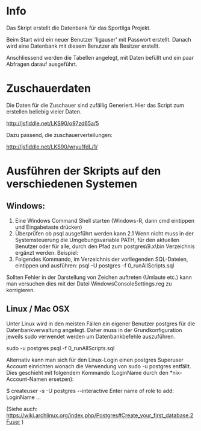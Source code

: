 Info
====

Das Skript erstellt die Datenbank für das Sportliga Projekt.

Beim Start wird ein neuer Benutzer 'ligauser' mit Passwort erstellt.
Danach wird eine Datenbank mit diesem Benutzer als Besitzer erstellt.

Anschliessend werden die Tabellen angelegt, mit Daten befüllt und ein paar Abfragen darauf ausgeführt.

Zuschauerdaten
==============

Die Daten für die Zuschauer sind zufällig Generiert.
Hier das Script zum erstellen beliebig vieler Daten.

http://jsfiddle.net/LKS90/o97zd65a/5

Dazu passend, die zuschauerverteilungen:

http://jsfiddle.net/LKS90/wryu1fdL/1/

Ausführen der Skripts auf den verschiedenen Systemen
====================================================


Windows:
--------

1. Eine Windows Command Shell starten (Windows-R, dann cmd eintippen und Eingabetaste drücken)
2. Überprüfen ob psql ausgeführt werden kann
2.1 Wenn nicht muss in der Systemsteuerung die Umgebungsvariable PATH, für den aktuellen Benutzer oder für alle, durch den Pfad zum postgres\9.x\bin Verzeichnis ergänzt werden. Beispiel:
3. Folgendes Kommando, im Verzeichnis der vorliegenden SQL-Dateien, eintippen und ausführen:
psql -U postgres -f 0_runAllScripts.sql

Sollten Fehler in der Darstellung von Zeichen auftreten (Umlaute etc.) kann man versuchen dies mit der Datei WindowsConsoleSettings.reg zu korrigieren.



Linux / Mac OSX
--------------

Unter Linux wird in den meisten Fällen ein eigener Benutzer postgres für die Datenbankverwaltung angelegt. Daher muss in der Grundkonfiguration jeweils sudo verwendet werden um Datenbankbefehle auszuführen.

sudo -u postgres psql -f 0_runAllScripts.sql

Alternativ kann man sich für den Linux-Login einen postgres Superuser Account einrichten wonach die Verwendung von sudo -u postgres entfällt. Dies geschieht mit folgendem Kommando (LoginName durch den *nix-Account-Namen ersetzen):

$ createuser -s -U postgres --interactive
Enter name of role to add: LoginName
...

(Siehe auch: https://wiki.archlinux.org/index.php/Postgres#Create_your_first_database.2Fuser )
